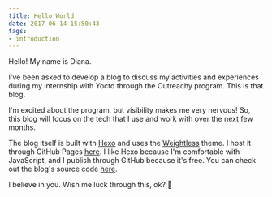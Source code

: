 ```yaml
---
title: Hello World
date: 2017-06-14 15:50:43
tags:
- introduction
---
```

Hello! My name is Diana.

I've been asked to develop a blog to discuss my activities and experiences during my internship with Yocto through the Outreachy program. This is that blog.

I'm excited about the program, but visibility makes me very nervous! So, this blog will focus on the tech that I use and work with over the next few months.

The blog itself is built with [Hexo][hexo] and uses the [Weightless][weightless] theme. I host it through GitHub Pages [here][www]. I like Hexo because I'm comfortable with JavaScript, and I publish through GitHub because it's free. You can check out the blog's source code [here][src].

I believe in you. Wish me luck through this, ok? 💖

[hexo]: https://hexo.io/
[weightless]: https://zllovesuki.git.sx/essays/2016/02/hexo-theme-weightless/
[www]: https://garbados.github.io/outreachy-blog
[src]: https://github.com/garbados/outreachy-blog/tree/src
